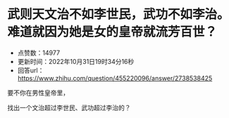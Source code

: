 # 武则天文治不如李世民，武功不如李治。难道就因为她是女的皇帝就流芳百世？
- 点赞数：14977
- 更新时间：2022年10月31日19时34分16秒
- 回答url：https://www.zhihu.com/question/455220096/answer/2738538425
<body>
 <p data-pid="Q4s0Z6LI">要不你在男性皇帝里，</p>
 <p data-pid="J7wXwhyP">找出一个文治超过李世民、武功超过李治的？</p>
</body>